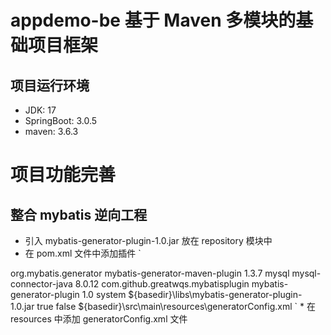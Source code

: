 # appdemo-be 基于 Maven 多模块的基础项目框架
## 项目运行环境
* JDK: 17
* SpringBoot: 3.0.5
* maven: 3.6.3

# 项目功能完善
## 整合 mybatis 逆向工程 
* 引入 mybatis-generator-plugin-1.0.jar 放在 repository 模块中
* 在 pom.xml 文件中添加插件
`
<build>
        <plugins>
            <plugin>
                <groupId>org.mybatis.generator</groupId>
                <artifactId>mybatis-generator-maven-plugin</artifactId>
                <version>1.3.7</version>
                <dependencies>
                    <dependency>
                        <groupId>mysql</groupId>
                        <artifactId>mysql-connector-java</artifactId>
                        <version>8.0.12</version>
                    </dependency>
                    <dependency>
                        <groupId>com.github.greatwqs.mybatisplugin</groupId>
                        <artifactId>mybatis-generator-plugin</artifactId>
                        <version>1.0</version>
                        <scope>system</scope>
                        <systemPath>${basedir}\libs\mybatis-generator-plugin-1.0.jar</systemPath>
                    </dependency>
                </dependencies>
                <configuration>
                    <verbose>true</verbose>
                    <overwrite>false</overwrite>
                    <configurationFile>${basedir}\src\main\resources\generatorConfig.xml</configurationFile>
                </configuration>
            </plugin>
        </plugins>
    </build>
  `
* 在 resources 中添加 generatorConfig.xml 文件
